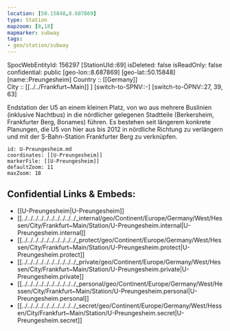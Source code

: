 ```yaml
---
location: [50.15848,8.687869] 
type: Station 
mapzoom: [8,18] 
mapmarker: subway 
tags:
- geo/station/subway
---
```

SpocWebEntityId: 156297
[StationUId::69] 
isDeleted: false
isReadOnly: false
confidential: public
[geo-lon::8.687869] 
[geo-lat::50.15848] 
[name::Preungesheim] 
Country :: [[Germany]]  
City :: [[../../Frankfurt~Main]] ] 
[switch-to-SPNV::-] 
[switch-to-ÖPNV::27, 39, 63] 

Endstation der U5 an einem kleinen Platz, von wo aus mehrere Buslinien (inklusive Nachtbus) in die nördlicher gelegenen Stadtteile (Berkersheim, Frankfurter Berg, Bonames) führen. Es bestehen seit längerem konkrete Planungen, die U5 von hier aus bis 2012 in nördliche Richtung zu verlängern und mit der S-Bahn-Station Frankfurter Berg zu verknüpfen.

```leaflet
id: U-Preungesheim.md
coordinates: [[U-Preungesheim]] 
markerFile: [[U-Preungesheim]] 
defaultZoom: 11 
maxZoom: 18
```


## Confidential Links & Embeds: 
- [[U-Preungesheim|U-Preungesheim]] 
- [[../../../../../../../../../../_internal/geo/Continent/Europe/Germany/West/Hessen/City/Frankfurt~Main/Station/U-Preungesheim.internal|U-Preungesheim.internal]] 
- [[../../../../../../../../../../_protect/geo/Continent/Europe/Germany/West/Hessen/City/Frankfurt~Main/Station/U-Preungesheim.protect|U-Preungesheim.protect]] 
- [[../../../../../../../../../../_private/geo/Continent/Europe/Germany/West/Hessen/City/Frankfurt~Main/Station/U-Preungesheim.private|U-Preungesheim.private]] 
- [[../../../../../../../../../../_personal/geo/Continent/Europe/Germany/West/Hessen/City/Frankfurt~Main/Station/U-Preungesheim.personal|U-Preungesheim.personal]] 
- [[../../../../../../../../../../_secret/geo/Continent/Europe/Germany/West/Hessen/City/Frankfurt~Main/Station/U-Preungesheim.secret|U-Preungesheim.secret]] 
